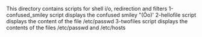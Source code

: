 This directory contains scripts for shell i/o, redirection and filters
1-confused_smiley script displays the confused smiley "(Ôo)'
2-hellofile script displays the content of the file /etc/passwd
3-twofiles script displays the contents of the files /etc/passwd and /etc/hosts
